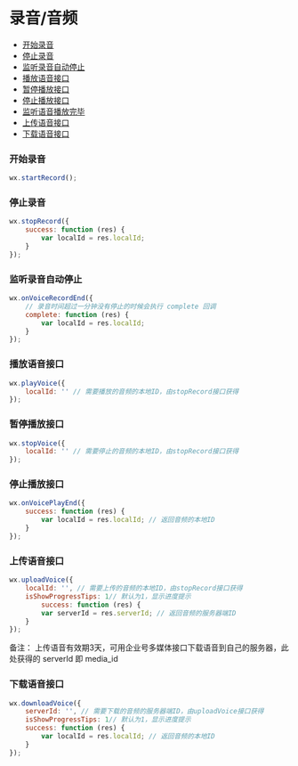 # 录音/音频

* [开始录音](#开始录音)
* [停止录音](#停止录音)
* [监听录音自动停止](#监听录音自动停止)
* [播放语音接口](#播放语音接口)
* [暂停播放接口](#暂停播放接口)
* [停止播放接口](#停止播放接口)
* [监听语音播放完毕](#监听语音播放完毕)
* [上传语音接口](#上传语音接口)
* [下载语音接口](#下载语音接口)

### 开始录音
```js
wx.startRecord();
```

### 停止录音
```js
wx.stopRecord({
    success: function (res) {
        var localId = res.localId;
    }
});
```

### 监听录音自动停止
```js
wx.onVoiceRecordEnd({
    // 录音时间超过一分钟没有停止的时候会执行 complete 回调
    complete: function (res) {
        var localId = res.localId;
    }
});
```

### 播放语音接口
```js
wx.playVoice({
    localId: '' // 需要播放的音频的本地ID，由stopRecord接口获得
});
```

### 暂停播放接口
```js
wx.stopVoice({
    localId: '' // 需要停止的音频的本地ID，由stopRecord接口获得
});

```

### 停止播放接口
```js
wx.onVoicePlayEnd({
    success: function (res) {
        var localId = res.localId; // 返回音频的本地ID
    }
});
```

### 上传语音接口
```js
wx.uploadVoice({
    localId: '', // 需要上传的音频的本地ID，由stopRecord接口获得
    isShowProgressTips: 1// 默认为1，显示进度提示
        success: function (res) {
        var serverId = res.serverId; // 返回音频的服务器端ID
    }
});
```
备注： 上传语音有效期3天，可用企业号多媒体接口下载语音到自己的服务器，此处获得的 serverId 即 media_id

### 下载语音接口
```js
wx.downloadVoice({
    serverId: '', // 需要下载的音频的服务器端ID，由uploadVoice接口获得
    isShowProgressTips: 1// 默认为1，显示进度提示
    success: function (res) {
        var localId = res.localId; // 返回音频的本地ID
    }
});
```


